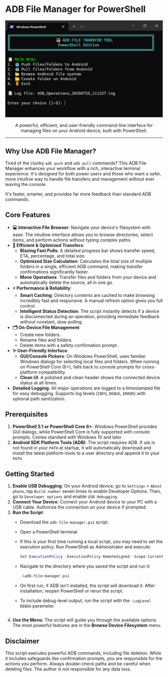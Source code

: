 # ADB File Manager for PowerShell

<div align="center"><img src="https://raw.githubusercontent.com/NaxonM/ADB-FileManager/main/screenshot.png" width="750"></div>

<p align="center">
  A powerful, efficient, and user-friendly command-line interface for managing files on your Android device, built with PowerShell.
</p>

---

## Why Use ADB File Manager?

Tired of the clunky `adb push` and `adb pull` commands? This ADB File Manager enhances your workflow with a rich, interactive terminal experience. It's designed for both power users and those who want a safer, more intuitive way to handle file transfers and management without ever leaving the console.

It's faster, smarter, and provides far more feedback than standard ADB commands.

## Core Features

* **💻 Interactive File Browser**: Navigate your device's filesystem with ease. The intuitive interface allows you to browse directories, select items, and perform actions without typing complex paths.
* **🚀 Efficient & Optimized Transfers**:
    * **Blazing Fast Pulls**: A detailed progress bar shows transfer speed, ETA, percentage, and total size.
    * **Optimized Size Calculation**: Calculates the total size of multiple folders in a single, efficient ADB command, making transfer confirmations significantly faster.
    * **Move Operations**: Transfer files and folders from your device and automatically delete the source, all in one go.
* **⚡ Performance & Reliability**:
    * **Smart Caching**: Directory contents are cached to make browsing incredibly fast and responsive. A manual refresh option gives you full control.
    * **Intelligent Status Detection**: The script instantly detects if a device is disconnected during an operation, providing immediate feedback without constant, slow polling.
* **🗂️ On-Device File Management**:
    * Create new folders.
    * Rename files and folders.
    * Delete items with a safety confirmation prompt.
* **✨ User-Friendly Interface**:
    * **GUI/Console Pickers**: On Windows PowerShell, uses familiar Windows dialogs for selecting local files and folders. When running on PowerShell Core (6+), falls back to console prompts for cross-platform compatibility.
    * **Clean UI**: A polished and clean header shows the connected device status at all times.
* **Detailed Logging**: All major operations are logged to a timestamped file for easy debugging. Supports log levels (`INFO`, `DEBUG`, `ERROR`) with optional path sanitization.

## Prerequisites

1.  **PowerShell 5.1 or PowerShell Core 6+**: Windows PowerShell provides GUI dialogs, while PowerShell Core is fully supported with console prompts. Comes standard with Windows 10 and later.
2.  **Android SDK Platform Tools (ADB)**: The script requires ADB. If `adb` is not found in your `PATH` at startup, it will automatically download and install the latest platform-tools to a user directory and append it to your `PATH`.

## Getting Started

1.  **Enable USB Debugging**: On your Android device, go to `Settings` > `About phone`, tap `Build number` seven times to enable Developer Options. Then, go to `Developer options` and enable `USB debugging`.
2.  **Connect Your Device**: Connect your Android device to your PC with a USB cable. Authorize the connection on your device if prompted.
3.  **Run the Script**:
    * Download the `adb-file-manager.ps1` script.
    * Open a PowerShell terminal.
    * If this is your first time running a local script, you may need to set the execution policy. Run PowerShell as Administrator and execute:
        ```powershell
        Set-ExecutionPolicy -ExecutionPolicy RemoteSigned -Scope CurrentUser
        ```
    * Navigate to the directory where you saved the script and run it:
        ```powershell
        .\adb-file-manager.ps1
        ```

    * On first run, if ADB isn't installed, the script will download it. After installation, reopen PowerShell or rerun the script.

    * To include debug-level output, run the script with the `-LogLevel DEBUG` parameter.
        ```
4.  **Use the Menu**: The script will guide you through the available options. The most powerful features are in the **Browse Device Filesystem** menu.

## Disclaimer

This script executes powerful ADB commands, including file deletion. While it includes safeguards like confirmation prompts, you are responsible for the actions you perform. Always double-check paths and be careful when deleting files. The author is not responsible for any data loss.
